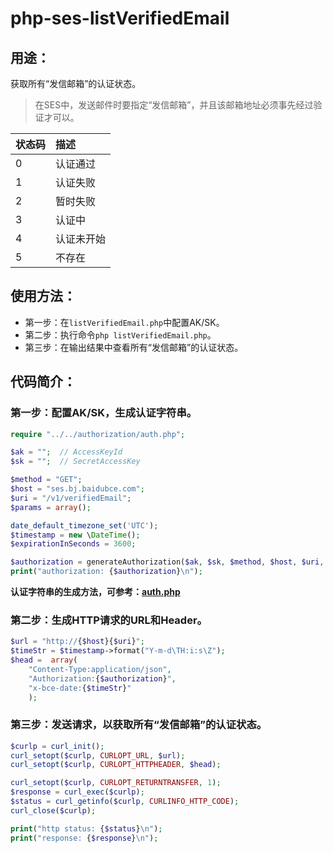# php-ses-listVerifiedEmail

## 用途：

获取所有“发信邮箱”的认证状态。

> 在SES中，发送邮件时要指定“发信邮箱”，并且该邮箱地址必须事先经过验证才可以。

| 状态码 | 描述 |
| :-- | :-- |
| 0 | 认证通过 |
| 1 | 认证失败 |
| 2 | 暂时失败 |
| 3 | 认证中 |
| 4 | 认证未开始 |
| 5 | 不存在 |


## 使用方法：

* 第一步：在`listVerifiedEmail.php`中配置AK/SK。
* 第二步：执行命令`php listVerifiedEmail.php`。
* 第三步：在输出结果中查看所有“发信邮箱”的认证状态。

## 代码简介：

### 第一步：配置AK/SK，生成认证字符串。

```php
require "../../authorization/auth.php";

$ak = "";  // AccessKeyId
$sk = "";  // SecretAccessKey

$method = "GET";
$host = "ses.bj.baidubce.com";
$uri = "/v1/verifiedEmail";
$params = array();

date_default_timezone_set('UTC');
$timestamp = new \DateTime();
$expirationInSeconds = 3600;

$authorization = generateAuthorization($ak, $sk, $method, $host, $uri, $params, $timestamp, $expirationInSeconds);
print("authorization: {$authorization}\n");
```

**认证字符串的生成方法，可参考：[auth.php](../../authorization/auth.php)**

### 第二步：生成HTTP请求的URL和Header。

```php
$url = "http://{$host}{$uri}";
$timeStr = $timestamp->format("Y-m-d\TH:i:s\Z");
$head =  array(
    "Content-Type:application/json",
    "Authorization:{$authorization}",
    "x-bce-date:{$timeStr}"
    );
```

### 第三步：发送请求，以获取所有“发信邮箱”的认证状态。

```php
$curlp = curl_init();
curl_setopt($curlp, CURLOPT_URL, $url);
curl_setopt($curlp, CURLOPT_HTTPHEADER, $head);

curl_setopt($curlp, CURLOPT_RETURNTRANSFER, 1);
$response = curl_exec($curlp);
$status = curl_getinfo($curlp, CURLINFO_HTTP_CODE);
curl_close($curlp);

print("http status: {$status}\n");
print("response: {$response}\n");
```